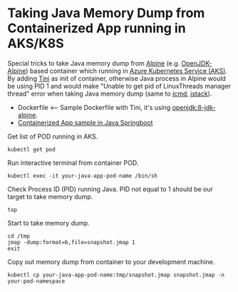 # Taking Java Memory Dump from Containerized App running in AKS/K8S

Special tricks to take Java memory dump from [Alpine](https://hub.docker.com/_/alpine) (e.g. [OpenJDK-Alpine](https://hub.docker.com/_/openjdk)) based container which running in [Azure Kubernetes Service (AKS)](https://docs.microsoft.com/en-us/azure/aks/intro-kubernetes). By adding [Tini](https://github.com/krallin/tini) as init of container, otherwise Java process in Alpine would be using PID 1 and would make "Unable to get pid of LinuxThreads manager thread" error when taking Java memory dump (same to [jcmd](https://docs.oracle.com/javase/8/docs/technotes/guides/troubleshoot/tooldescr006.html), [jstack](https://docs.oracle.com/en/java/javase/13/docs/specs/man/jstack.html)).

* Dockerfile <-- Sample Dockerfile with Tini, it's using [openjdk:8-jdk-alpine](https://hub.docker.com/layers/openjdk/library/openjdk/8-jdk-alpine/images/sha256-210ecd2595991799526a62a7099718b149e3bbefdb49764cc2a450048e0dd4c0?context=explore).
* [Containerized App sample in Java Springboot](https://github.com/easonlai/serving-web-content-demo)

Get list of POD running in AKS.
```shell
kubectl get pod
```

Run interactive terminal from container POD.
```shell
kubectl exec -it your-java-app-pod-name /bin/sh
```

Check Process ID (PID) running Java.
PID not equal to 1 should be our target to take memory dump.
```shell
top
```

Start to take memory dump.
```shell
cd /tmp
jmap -dump:format=b,file=snapshot.jmap 1
exit
```

Copy out memory dump from container to your development machine.
```shell
kubectl cp your-java-app-pod-name:tmp/snapshot.jmap snapshot.jmap -n your-pod-namespace
```